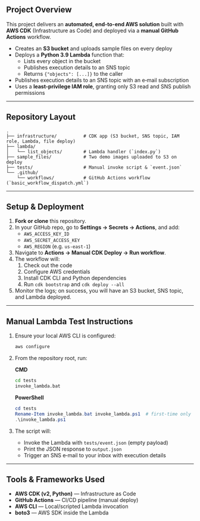 ## Project Overview
This project delivers an **automated, end-to-end AWS solution** built with **AWS CDK** (Infrastructure as Code) and deployed via a **manual GitHub Actions** workflow.

- Creates an **S3 bucket** and uploads sample files on every deploy  
- Deploys a **Python 3.9 Lambda** function that:
  - Lists every object in the bucket  
  - Publishes execution details to an SNS topic  
  - Returns `{"objects": [...]}` to the caller  
- Publishes execution details to an SNS topic with an e‑mail subscription  
- Uses a **least-privilege IAM role**, granting only S3 read and SNS publish permissions

---

## Repository Layout

```
.
├── infrastructure/          # CDK app (S3 bucket, SNS topic, IAM role, Lambda, file deploy)
├── lambda/
│   └── list_objects/        # Lambda handler (`index.py`)
├── sample_files/            # Two demo images uploaded to S3 on deploy
├── tests/                   # Manual invoke script & `event.json`
└── .github/
    └── workflows/           # GitHub Actions workflow (`basic_workflow_dispatch.yml`)
```

---

## Setup & Deployment

1. **Fork or clone** this repository.  
2. In your GitHub repo, go to **Settings → Secrets → Actions**, and add:
   - `AWS_ACCESS_KEY_ID`  
   - `AWS_SECRET_ACCESS_KEY`  
   - `AWS_REGION` (e.g. `us-east-1`)  
3. Navigate to **Actions → Manual CDK Deploy → Run workflow**.  
4. The workflow will:
   1. Check out the code  
   2. Configure AWS credentials  
   3. Install CDK CLI and Python dependencies  
   4. Run `cdk bootstrap` and `cdk deploy --all`  
5. Monitor the logs; on success, you will have an S3 bucket, SNS topic, and Lambda deployed.

---

## Manual Lambda Test Instructions

1. Ensure your local AWS CLI is configured:
   ```bash
   aws configure
   ```
2. From the repository root, run:

   **CMD**  
   ```cmd
   cd tests
   invoke_lambda.bat
   ```

   **PowerShell**  
   ```powershell
   cd tests
   Rename-Item invoke_lambda.bat invoke_lambda.ps1  # first-time only
   .\invoke_lambda.ps1
   ```

3. The script will:
   - Invoke the Lambda with `tests/event.json` (empty payload)  
   - Print the JSON response to `output.json`  
   - Trigger an SNS e‑mail to your inbox with execution details  

---

## Tools & Frameworks Used

- **AWS CDK (v2, Python)** — Infrastructure as Code  
- **GitHub Actions** — CI/CD pipeline (manual deploy)  
- **AWS CLI** — Local/scripted Lambda invocation  
- **boto3** — AWS SDK inside the Lambda
